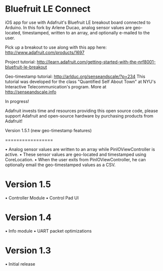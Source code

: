 Bluefruit LE Connect
=================

iOS app for use with Adafruit's Bluefruit LE breakout board connected to Arduino. In this fork by Arlene Ducao, analog sensor values are geo-located, timestamped, written to an array, and optionally e-mailed to the user. 

Pick up a breakout to use along with this app here: http://www.adafruit.com/products/1697

Project tutorial: http://learn.adafruit.com/getting-started-with-the-nrf8001-bluefruit-le-breakout

Geo-timestamp tutorial: http://arlduc.org/senseandscale/?p=234 This tutorial was developed for the class "Quantified Self About Town" at NYU's Interactive Telecommunication's program. More at http://senseandscale.info

In progress!

Adafruit invests time and resources providing this open source code, please support Adafruit and open-source hardware by purchasing products from Adafruit!




Version 1.5.1 (new geo-timestamp features)

=================

• Analog sensor values are written to an array while PinIOViewController is active.
• These sensor values are geo-located and timestamped using CoreLocation.
• When the user exits from PinIOViewController, he can optionally email the geo-timestamped values as a CSV.



Version 1.5
=================

• Controller Module
• Control Pad UI


Version 1.4
=================

• Info module
• UART packet optimizations


Version 1.3
=================

• Initial release
